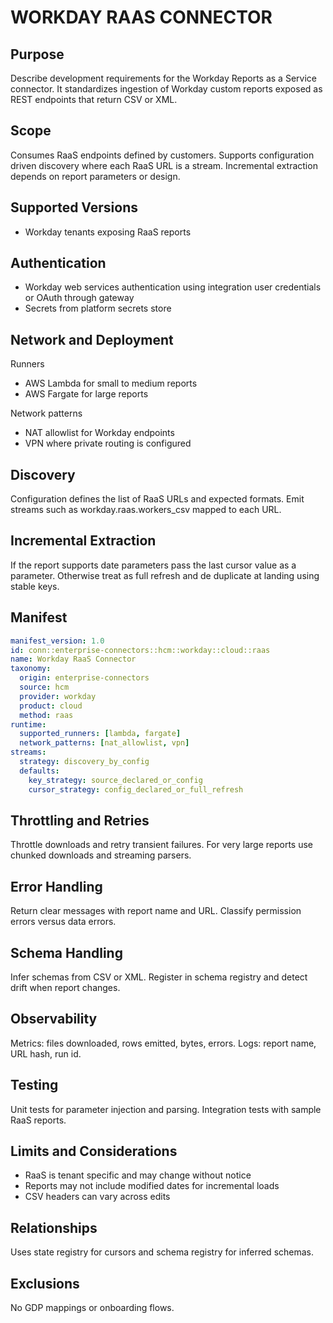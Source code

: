 # WORKDAY RAAS CONNECTOR

## Purpose
Describe development requirements for the Workday Reports as a Service connector. 
It standardizes ingestion of Workday custom reports exposed as REST endpoints that return CSV or XML.

## Scope
Consumes RaaS endpoints defined by customers. 
Supports configuration driven discovery where each RaaS URL is a stream. 
Incremental extraction depends on report parameters or design.

## Supported Versions
- Workday tenants exposing RaaS reports

## Authentication
- Workday web services authentication using integration user credentials or OAuth through gateway
- Secrets from platform secrets store

## Network and Deployment
Runners
- AWS Lambda for small to medium reports
- AWS Fargate for large reports

Network patterns
- NAT allowlist for Workday endpoints
- VPN where private routing is configured

## Discovery
Configuration defines the list of RaaS URLs and expected formats. 
Emit streams such as workday.raas.workers_csv mapped to each URL.

## Incremental Extraction
If the report supports date parameters pass the last cursor value as a parameter. 
Otherwise treat as full refresh and de duplicate at landing using stable keys.

## Manifest
```yaml
manifest_version: 1.0
id: conn::enterprise-connectors::hcm::workday::cloud::raas
name: Workday RaaS Connector
taxonomy:
  origin: enterprise-connectors
  source: hcm
  provider: workday
  product: cloud
  method: raas
runtime:
  supported_runners: [lambda, fargate]
  network_patterns: [nat_allowlist, vpn]
streams:
  strategy: discovery_by_config
  defaults:
    key_strategy: source_declared_or_config
    cursor_strategy: config_declared_or_full_refresh
```

## Throttling and Retries
Throttle downloads and retry transient failures. 
For very large reports use chunked downloads and streaming parsers.

## Error Handling
Return clear messages with report name and URL. 
Classify permission errors versus data errors.

## Schema Handling
Infer schemas from CSV or XML. 
Register in schema registry and detect drift when report changes.

## Observability
Metrics: files downloaded, rows emitted, bytes, errors. 
Logs: report name, URL hash, run id.

## Testing
Unit tests for parameter injection and parsing. 
Integration tests with sample RaaS reports.

## Limits and Considerations
- RaaS is tenant specific and may change without notice
- Reports may not include modified dates for incremental loads
- CSV headers can vary across edits

## Relationships
Uses state registry for cursors and schema registry for inferred schemas.

## Exclusions
No GDP mappings or onboarding flows.
